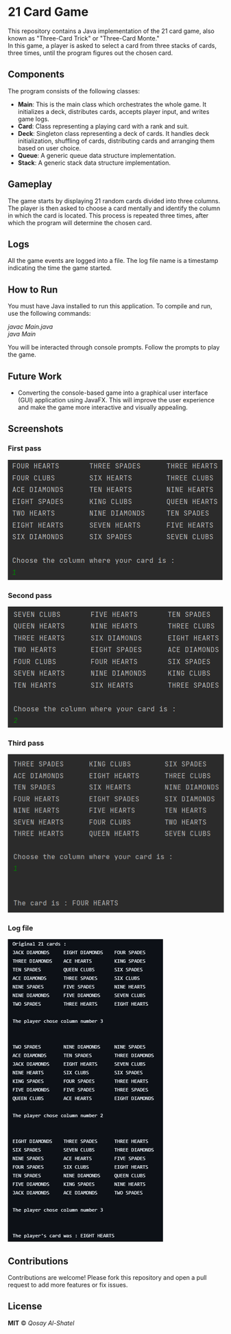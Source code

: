 # 21 Card Game  
This repository contains a Java implementation of the 21 card game, also known as "Three-Card Trick" or "Three-Card Monte."  
In this game, a player is asked to select a card from three stacks of cards, three times, until the program figures out the chosen card.  

## Components  
The program consists of the following classes:  

- **Main**: This is the main class which orchestrates the whole game. It initializes a deck, distributes cards, accepts player input, and writes game logs.  
- **Card**: Class representing a playing card with a rank and suit.  
- **Deck**: Singleton class representing a deck of cards. It handles deck initialization, shuffling of cards, distributing cards and arranging them based on user choice.  
- **Queue**: A generic queue data structure implementation.  
- **Stack**: A generic stack data structure implementation.  

## Gameplay  
The game starts by displaying 21 random cards divided into three columns. The player is then asked to choose a card mentally and identify the column in which the card is located. This process is repeated three times, after which the program will determine the chosen card.  

## Logs  
All the game events are logged into a file. The log file name is a timestamp indicating the time the game started.  

## How to Run  
You must have Java installed to run this application. To compile and run, use the following commands:  

_javac Main.java_  
_java Main_   

You will be interacted through console prompts. Follow the prompts to play the game.  

## Future Work  
- Converting the console-based game into a graphical user interface (GUI) application using JavaFX. This will improve the user experience and make the game more interactive and visually appealing.  

##  Screenshots
### First pass
![First pass](./screenshots/First-pass.png)
### Second pass
![Second pass](./screenshots/Second-pass.png)
### Third pass
![Third pass](./screenshots/Third-pass.png)
### Log file
![Log file](./screenshots/Log-file.png)

## Contributions  
Contributions are welcome! Please fork this repository and open a pull request to add more features or fix issues.  

## License
__MIT__ © _Qosay Al-Shatel_
